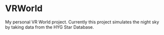 # VRWorld
My personal VR World project.
Currently this project simulates the night sky by taking data from the HYG Star Database.
